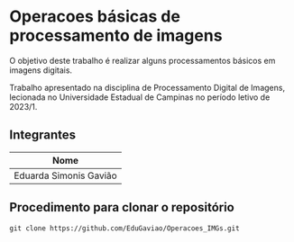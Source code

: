 # Operacoes básicas de processamento de imagens
O objetivo deste trabalho é realizar alguns processamentos básicos em imagens digitais.
 
Trabalho apresentado na disciplina de Processamento Digital de Imagens, lecionada no Universidade Estadual de Campinas no período letivo de 2023/1.

## Integrantes 
| Nome | 
|--|
|Eduarda Simonis Gavião | 

 
 ## Procedimento para clonar o repositório
```
git clone https://github.com/EduGaviao/Operacoes_IMGs.git
```
